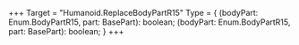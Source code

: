 +++
Target = "Humanoid.ReplaceBodyPartR15"
Type = { (bodyPart: Enum.BodyPartR15, part: BasePart): boolean; (bodyPart: Enum.BodyPartR15, part: BasePart): boolean; }
+++

